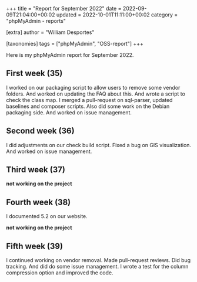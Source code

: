 +++
title = "Report for September 2022"
date = 2022-09-09T21:04:00+00:02
updated = 2022-10-01T11:11:00+00:02
category = "phpMyAdmin - reports"

[extra]
author = "William Desportes"

[taxonomies]
tags = ["phpMyAdmin", "OSS-report"]
+++

Here is my phpMyAdmin report for September 2022.

<!-- more -->

## First week (35)

I worked on our packaging script to allow users to remove some vendor folders.
And worked on updating the FAQ about this. And wrote a script to check the class map.
I merged a pull-request on sql-parser, updated baselines and composer scripts.
Also did some work on the Debian packaging side. And worked on issue management.

## Second week (36)

I did adjustments on our check build script. Fixed a bug on GIS visualization.
And worked on issue management.

## Third week (37)

__not working on the project__

## Fourth week (38)

I documented 5.2 on our website.

__not working on the project__

## Fifth week (39)

I continued working on vendor removal. Made pull-request reviews.
Did bug tracking. And did do some issue management.
I wrote a test for the column compression option and improved the code.
